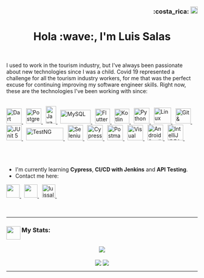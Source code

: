 
<div id="header" align="center">
<h3 align="right"> :costa_rica: <img src="https://i.imgur.com/W10VVT3.png" width="19"/></h3> 
<h1 align="center">Hola :wave:, I'm Luis Salas
</h1>
<br></div>


<p>I used to work in the tourism industry, but I've always been passionate about new technologies since I was a child.
Covid 19 represented a challenge for all the tourism industry workers, for me that was the perfect excuse for continuing improving my software engineer skills. Right now, these are the technologies I've been working with since:</p>
<br>
<div align="left">
        <a href="https://dart.dev/guides" target="_blank" rel="noopener noreferrer"><img src="https://i.imgur.com/UlSPJhh.png" border="0" title="Dart" alt="Dart"                  width="40" height="40"> </a>&nbsp;
        <a href="https://www.postgresql.org/docs/" target="_blank" rel="noopener noreferrer"><img src="https://i.imgur.com/7f2ADe1.png" border="0" title="Postgresql"              alt="Postgresql" width="40" height="40"> </a>&nbsp;
        <a href="https://docs.oracle.com/en/java/" target="_blank" rel="noopener noreferrer"><img src="https://i.imgur.com/jNyweRm.png" border="0" title="Java"                    alt="Java" width="27" height="46"> </a>&nbsp;
        <a href="https://dev.mysql.com/doc/" target="_blank" rel="noopener noreferrer"><img src="https://i.imgur.com/dcaEXhK.png" border="0" title="MySQL"                        alt="MySQL" width="80" height="36"> </a>&nbsp;
        <a href="https://docs.flutter.dev/" target="_blank" rel="noopener noreferrer"><img src="https://i.imgur.com/ZJkcNq8.png" border="0" title="Flutter"                        alt="Flutter" width="39" height="39"> </a>&nbsp;
        <a href="https://developer.android.com/kotlin" target="_blank" rel="noopener noreferrer"><img src="https://i.imgur.com/aEYJiH0.png" border="0" title="Kotlin"              alt="Kotlin" width="39" height="39"> </a>&nbsp;
        <a href="https://docs.python.org/3/" target="_blank" rel="noopener noreferrer"><img src="https://i.imgur.com/Hnwi2I8.png" border="0" title="Python"                      alt="Python" width="41" height="41"> </a>&nbsp;
        <a href="https://www.debian.org/doc/" target="_blank" rel="noopener noreferrer"><img src="https://i.imgur.com/Z4ikkcv.png" border="0" title="Linux"                        alt="Linux" width="45" height="42"> </a>&nbsp;
        <a href="https://git-scm.com/docs/git" target="_blank" rel="noopener noreferrer"><img src="https://i.imgur.com/6WOmYbe.png" border="0" title="Git & GitHub"              alt="Git & GitHub" width="40" height="40"> </a>&nbsp;
        <a href="https://junit.org/junit5/docs/current/user-guide/" target="_blank" rel="noopener noreferrer"><img src="https://i.imgur.com/Pe70ojA.png" border="0"              title="JUnit 5" alt="JUnit 5" width="40" height="40"> </a>&nbsp;
        <a href="https://testng.org/doc/documentation-main.html" target="_blank" rel="noopener noreferrer"><img src="https://i.imgur.com/u0wbFJW.png" border="0"                title="TestNG" alt="TestNG" width="98" height="33"> </a>&nbsp;
        <a href="https://www.selenium.dev/documentation/webdriver/" target="_blank" rel="noopener noreferrer"><img src="https://i.imgur.com/HzeLQGS.png" border="0"              title="Selenium" alt="Selenium" width="40" height="40"> </a>&nbsp;
        <a href="https://docs.cypress.io/guides/overview/why-cypress" target="_blank" rel="noopener noreferrer"><img src="https://i.imgur.com/xxA26Jt.png" border="0"            title="Cypress" alt="Cypress" width="41" height="40"> </a>&nbsp;
        <a href="https://learning.postman.com/docs/getting-started/introduction/" target="_blank" rel="noopener noreferrer"><img src="https://i.imgur.com/11dSLzQ.png"          border="0" title="Postman" alt="Postman" width="41" height="40"> </a>&nbsp;
        <a href="https://code.visualstudio.com/docs" target="_blank" rel="noopener noreferrer"><img src="https://i.imgur.com/eAVXzeM.png" border="0"                            title="Visual Studio Code" alt="Visual Studio Code" width="41" height="40"> </a>&nbsp;
        <a href="https://developer.android.com/studio" target="_blank" rel="noopener noreferrer"><img src="https://i.imgur.com/xMEH4XC.png" border="0"                            title="Android Studio" alt="Android Studio" width="41" height="41"> </a>&nbsp;
        <a href="https://www.jetbrains.com/help/idea/getting-started.html" target="_blank" rel="noopener noreferrer"><img src="https://i.imgur.com/B4VfOvT.png"                  border="0" title="IntelliJ IDEA" alt="IntelliJ IDEA" width="41" height="41"> </a>&nbsp;
</div>
<br>
<br>
<br>

- I'm currently learning **Cypress**, **CI/CD with Jenkins** and **API Testing**.
- Contact me here: 

<div align="left">
      <a href="https://www.instagram.com/pirris_salas/" target="_blank" rel="noopener noreferrer"><img src="https://i.imgur.com/Ds4KNfb.png"                                  border="0" width="35" height="35"> </a>&nbsp;
      <a href="linkedin.com/in/luis-salas-9a5b3b163" target="_blank" rel="noopener noreferrer"><img src="https://i.imgur.com/65yQGZF.png"                                      border="0" width="35" height="35"> </a>&nbsp;
      <a href="luissalas_10@outlook.com" target="_blank" rel="noopener noreferrer"><img src="https://i.imgur.com/Y1xVgKw.png"                                                  border="0" title="luissalas_10@outlook.com" width="35" height="35"> </a>&nbsp;
</div>

<br>
<br>

---


<div align="left">
<img align="left" src="https://i.imgur.com/xvqeGjG.png" width="37" height="35"/>
<h3 align="left"> My Stats: </h3>
</div>
<br>
<div align="center">
<img align="center" src="https://github-readme-streak-stats.herokuapp.com/?user=Pirris-Salas&theme=neon-palenight" /><br><br>
<img align="center" src="https://github-readme-stats.vercel.app/api/?username=Pirris-Salas&count_private=true&theme=synthwave&show_icons=true" />
<img align="center" src="https://github-readme-stats.vercel.app/api/top-langs/?username=Pirris-Salas&layout=compact&langs_count=8&theme=synthwave" />
</div>

---
